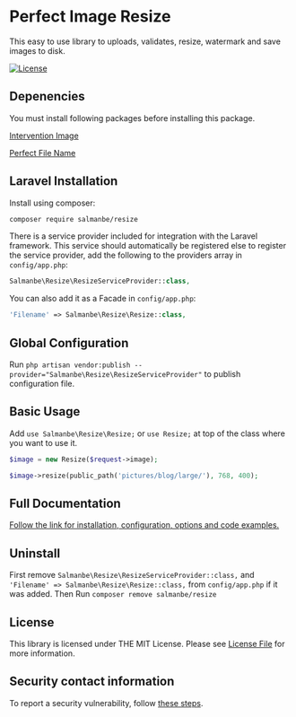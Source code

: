 Perfect Image Resize
====
This easy to use library to uploads, validates, resize, watermark and save images to disk.

[![License](https://img.shields.io/github/license/salmanbe/resize)](https://github.com/salmanbe/resize/blob/master/LICENSE)

Depenencies
------------
You must install following packages before installing this package.

[Intervention Image](https://github.com/Intervention/image)

[Perfect File Name](https://github.com/salmanbe/filename)

Laravel Installation
-------
Install using composer:
```bash
composer require salmanbe/resize
```

There is a service provider included for integration with the Laravel framework. This service should automatically be registered else to register the service provider, add the following to the providers array in `config/app.php`:

```php
Salmanbe\Resize\ResizeServiceProvider::class,
```
You can also add it as a Facade in `config/app.php`:
```php
'Filename' => Salmanbe\Resize\Resize::class,
```
Global Configuration
-----
Run `php artisan vendor:publish --provider="Salmanbe\Resize\ResizeServiceProvider"` to publish configuration file.

Basic Usage
-----

Add `use Salmanbe\Resize\Resize;` or `use Resize;` at top of the class where you want to use it.

```php
$image = new Resize($request->image);
```
```php
$image->resize(public_path('pictures/blog/large/'), 768, 400);
```
Full Documentation
-----

[Follow the link for installation, configuration, options and code examples.](https://www.salman.be/api/resize)

Uninstall
-----
First remove `Salmanbe\Resize\ResizeServiceProvider::class,` and 
`'Filename' => Salmanbe\Resize\Resize::class,` from `config/app.php` if it was added.
Then Run `composer remove salmanbe/resize` 

## License

This library is licensed under THE MIT License. Please see [License File](https://github.com/salmanbe/resize/blob/master/LICENSE) for more information.

## Security contact information

To report a security vulnerability, follow [these steps](https://tidelift.com/security).